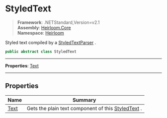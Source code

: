 # StyledText

> **Framework**: .NETStandard,Version=v2.1  
> **Assembly**: [Heirloom.Core][0]  
> **Namespace**: [Heirloom][0]  

Styled text compiled by a [StyledTextParser][1] .

```cs
public abstract class StyledText
```

--------------------------------------------------------------------------------

**Properties**: [Text][2]

--------------------------------------------------------------------------------

## Properties

| Name      | Summary                                                 |
|-----------|---------------------------------------------------------|
| [Text][2] | Gets the plain text component of this [StyledText][3] . |

[0]: ../Heirloom.Core.md
[1]: Heirloom.StyledTextParser.md
[2]: Heirloom.StyledText.Text.md
[3]: Heirloom.StyledText.md

